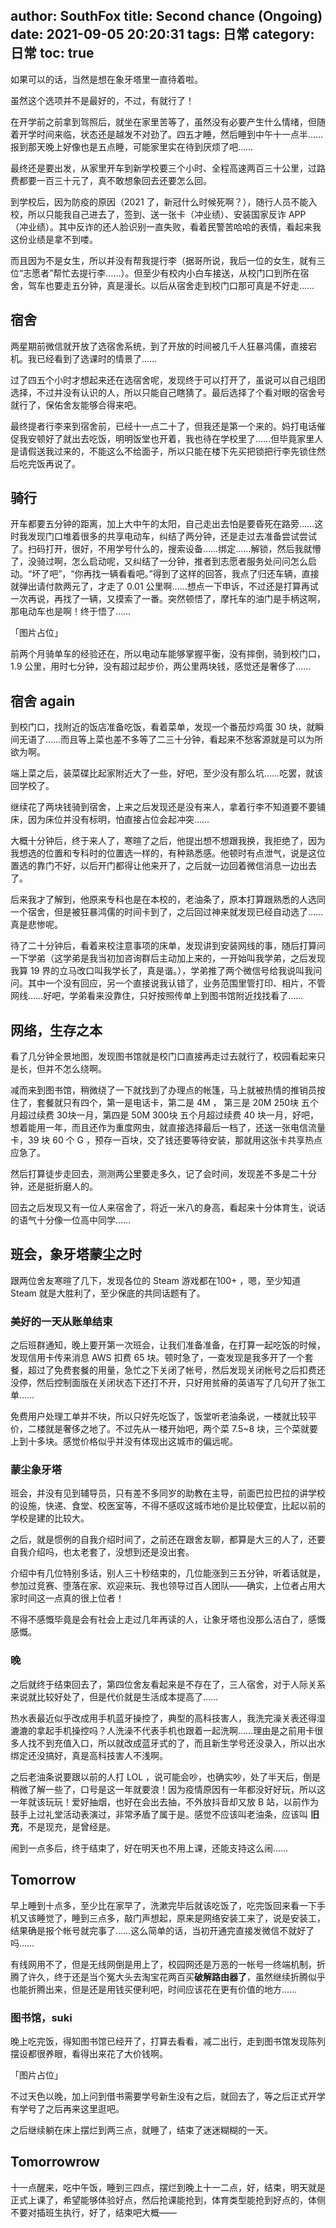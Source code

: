 author: SouthFox
title: Second chance (Ongoing)
date: 2021-09-05 20:20:31
tags: 日常
category: 日常
toc: true
---

如果可以的话，当然是想在象牙塔里一直待着啦。

<!-- more -->

虽然这个选项并不是最好的，不过，有就行了！

在开学前之前拿到驾照后，就坐在家里苦等了，虽然没有必要产生什么情绪，但随着开学时间来临，状态还是越发不对劲了。四五才睡，然后睡到中午十一点半……报到那天晚上好像也是五点睡，可能家里实在待到厌烦了吧……

最终还是要出发，从家里开车到新学校要三个小时、全程高速两百三十公里，过路费都要一百三十元了，真不敢想象回去还要怎么回。

到学校后，因为防疫的原因（2021 了，新冠什么时候死啊？），随行人员不能入校，所以只能我自己进去了，签到、送一张卡（冲业绩）、安装国家反诈 APP （冲业绩）。其中反诈的还人脸识别一直失败，看着民警苦哈哈的表情，看起来我这份业绩是拿不到喽。

而且因为不是女生，所以并没有帮我提行李（据哥所说，我后一位的女生，就有三位“志愿者”帮忙去提行李……）。但至少有校内小白车接送，从校门口到所在宿舍，驾车也要走五分钟，真是漫长。以后从宿舍走到校门口那可真是不好走……

## 宿舍

两星期前微信就开放了选宿舍系统，到了开放的时间被几千人狂暴鸿儒，直接宕机。我已经看到了选课时的情景了……

过了四五个小时才想起来还在选宿舍呢，发现终于可以打开了，虽说可以自己组团选择，不过并没有认识的人，所以只能自己瞎猜了。最后选择了个看对眼的宿舍号就行了，保佑舍友能够合得来吧。

最终提者行李来到宿舍前，已经十一点二十了，但我还是第一个来的。妈打电话催促我安顿好了就出去吃饭，明明饭堂也开着，我也待在学校里了……但毕竟家里人是请假送我过来的，不能这么不给面子，所以只能在楼下先买把锁把行李先锁住然后吃完饭再说了。



## 骑行

开车都要五分钟的距离，加上大中午的太阳，自己走出去怕是要昏死在路旁……这时我发现门口堆着很多的共享电动车，纠结了两分钟，还是走过去准备尝试尝试了。扫码打开，很好，不用学号什么的，搜索设备……绑定……解锁，然后我就懵了，没骑过啊，怎么启动呢，又纠结了一分钟，推者到志愿者服务处问问怎么启动。“坏了吧”，“你再找一辆看看吧。”得到了这样的回答，我点了归还车辆，直接就弹出请付款两元了，才走了 0.01 公里啊……想点一下申诉，不过还是打算再试一次再说，再找了一辆，又摸索了一番。突然顿悟了，摩托车的油门是手柄这啊，那电动车也是啊！终于悟了……

「图片占位」

前两个月骑单车的经验还在，所以电动车能够掌握平衡，没有摔倒，骑到校门口，1.9 公里，用时七分钟，没有超过起步价，两公里两块钱，感觉还是奢侈了……



## 宿舍 again

到校门口，找附近的饭店准备吃饭，看着菜单，发现一个番茄炒鸡蛋 30 块，就瞬间无语了……而且等上菜也差不多等了二三十分钟，看起来不愁客源就是可以为所欲为啊。

端上菜之后，装菜碟比起家附近大了一些，好吧，至少没有那么坑……吃罢，就该回学校了。

继续花了两块钱骑到宿舍，上来之后发现还是没有来人，拿着行李不知道要不要铺床，因为床位并没有标明，怕直接占位会起冲突……

大概十分钟后，终于来人了，寒暄了之后，他提出想不想跟我换，我拒绝了，因为我想选的位置和专科时的位置选一样的，有种熟悉感。他顿时有点泄气，说是这位置选的靠门不好，以后开门都得让他来开了，之后就一边回着微信消息一边出去了。

后来我才了解到，他原来专科也是在本校的，老油条了，原本打算跟熟悉的人选同一个宿舍，但是被狂暴鸿儒的时间卡到了，之后回过神来就发现已经自动选了……真是悲惨呢。

待了二十分钟后，看着来校注意事项的床单，发现讲到安装网线的事，随后打算问一下学弟（这学弟是我当初加咨询群后主动加上来的，一开始叫我学弟，之后发现我算 19 界的立马改口叫我学长了，真是谐。），学弟推了两个微信号给我说叫我问问。其中一个没有回应，另一个直接说我认错了，业务范围里管打印、相片，不管网线……好吧，学弟看来没靠住，只好按照传单上到图书馆附近找找看了……



## 网络，生存之本

看了几分钟全景地图，发现图书馆就是校门口直接再走过去就行了，校园看起来只是长，但并不怎么绕啊。

减而来到图书馆，稍微绕了一下就找到了办理点的帐篷，马上就被热情的推销员按住了，套餐就只有四个，第一是电话卡，第二是 4M ， 第三是 20M 250块 五个月超过续费 30块一月，第四是 50M 300块 五个月超过续费 40 块一月，好吧，想着能用一年，而且还作为重度网虫，就直接选择最后一档了，还送一张电信流量卡，39 块 60 个 G ，预存一百块，交了钱还要等待安装，那就用这张卡共享热点应急了。

然后打算徒步走回去，测测两公里要走多久，记了会时间，发现差不多是二十分钟，还是挺折磨人的。

回去之后发现又有一位人来宿舍了，将近一米八的身高，看起来十分体育生，说话的语气十分像一位高中同学……



## 班会，象牙塔蒙尘之时

跟两位舍友寒暄了几下，发现各位的 Steam 游戏都在100+ ，嗯，至少知道 Steam 就是大胜利了，至少保底的共同话题有了。

### 美好的一天从账单结束

之后班群通知，晚上要开第一次班会，让我们准备准备，在打算一起吃饭的时候，发现信用卡传来消息 AWS 扣费 65 块。顿时急了，一查发现是我多开了一个套餐，超过了免费套餐的用量，急忙之下关闭了帐号，然后发现关闭帐号之后扣费还没停，然后控制面版在关闭状态下还打不开，只好用贫瘠的英语写了几句开了张工单……

免费用户处理工单并不块，所以只好先吃饭了，饭堂听老油条说，一楼就比较平价，二楼就是奢侈之地了。不过先从一楼开始吧，两个菜 7.5~8 块，三个菜就要上到十多块。感觉价格似乎并没有体现出这城市的偏远呢。



### 蒙尘象牙塔

班会，并没有见到辅导员，只有差不多同岁的助教在主导，前面巴拉巴拉的讲学校的设施，快递、食堂、校医室等，不得不感叹这城市地价是比较便宜，比起以前的学校是建的比较大。

之后，就是惯例的自我介绍时间了，之前还在跟舍友聊，都算是大三的人了，还要自我介绍吗，也太老套了，没想到还是没出套。

介绍中有几位特别多话，别人三十秒结束的，几位能涨到三五分钟，听着话就是，参加过竞赛、堕落在家、欢迎来玩、我也领导过百人团队——确实，上位者占用大家时间这一点真的很上位者！

不得不感慨毕竟是会有社会上走过几年再读的人，让象牙塔也没那么洁白了，感慨感慨。



### 晚

之后就终于结束回去了，第四位舍友看起来是不存在了，三人宿舍，对于人际关系来说就比较好处了，但是代价就是生活成本提高了……

热水表最近似乎改成用手机蓝牙操控了，典型的高科技害人，我洗完澡关表还得湿漉漉的拿起手机操控吗？人洗澡不代表手机也跟着一起洗啊……理由是之前用卡很多人找不到充值入口，所以就改成蓝牙式的了，而且新生学号还没录入，所以出水绑定还没搞好，真是高科技害人不浅啊。



之后老油条说要跟以前的人打 LOL ，说可能会吵，也确实吵，处了半天后，倒是稍微了解一些了，口号是这一年就要浪！因为疫情原因有一年都没好好玩，所以这一年就该玩玩！爱好抽烟，也好在会出去抽，不外放抖音却又放 B 站，以前作为鼓手上过礼堂活动表演过，非常矛盾了属于是。感觉不应该叫老油条，应该叫 **旧充**，不是现充，是曾经是。

闹到一点多后，终于结束了，好在明天也不用上课，还能支持这么闹……



## Tomorrow

早上睡到十点多，至少比在家早了，洗漱完毕后就该吃饭了，吃完饭回来看一下手机又该睡觉了，睡到三点多，敲门声想起，原来是网络安装工来了，说是安装工，结果确是报个帐号就完事了……这么简单的话，当初开通完直接发微信不就好了吗……

有线网用不了，但是无线网倒是用上了，校园网还是万恶的一帐号一终端机制，折腾了许久，终于还是当个冤大头去淘宝花两百买**破解路由器了**，虽然继续折腾似乎也能折腾出来，但是还是用钱买便利吧，时间应该花在更有价值的地方……



### 图书馆，suki

晚上吃完饭，得知图书馆已经开了，打算去看看，减二出行，走到图书馆发现陈列摆设都很养眼，看得出来花了大价钱啊。

「图片占位」

不过天色以晚，加上问到借书需要学号新生没有之后，就回去了，等之后正式开学有学号了之后再来这里逛吧。

之后继续躺在床上摆烂到两三点，就睡了，结束了迷迷糊糊的一天。



## Tomorrowrow

十一点醒来，吃中午饭，睡到三四点，摆烂到晚上十一二点，好，结束，明天就是正式上课了，希望能够体验好点，然后抢课能抢到，体育类型能抢到好点的，体侧不要对插班生执行，好了，结束吧大概——
